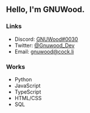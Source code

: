 ## Hello, I'm GNUWood.



### Links



- Discord: [GNUWood#0030](https://discord.com/users/142364622903574530)
- Twitter: [@Gnuwood_Dev](https://twitter.com/gnuwood_dev)
- Email: gnuwood@cock.li

### Works



- Python
- JavaScript
- TypeScript
- HTML/CSS
- SQL

